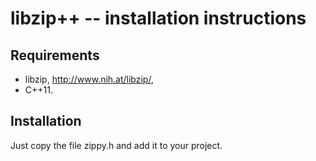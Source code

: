 libzip++ -- installation instructions
=====================================

Requirements
------------

  - libzip, http://www.nih.at/libzip/,
  - C++11.

Installation
------------

Just copy the file zippy.h and add it to your project.
